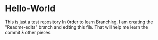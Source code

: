 # Hello-World
This is just a test repository
In Order to learn Branching, I am creating the "Readme-edits" branch and editing this file.
That will help me learn the commit & other pieces.
